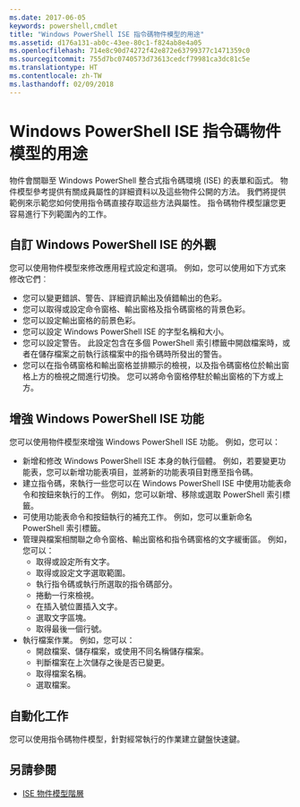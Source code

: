 ```yaml
---
ms.date: 2017-06-05
keywords: powershell,cmdlet
title: "Windows PowerShell ISE 指令碼物件模型的用途"
ms.assetid: d176a131-ab0c-43ee-80c1-f824ab8e4a05
ms.openlocfilehash: 714e8c90d74272f42e872e63799377c1471359c0
ms.sourcegitcommit: 755d7bc0740573d73613cedcf79981ca3dc81c5e
ms.translationtype: HT
ms.contentlocale: zh-TW
ms.lasthandoff: 02/09/2018
---
```

# <a name="purpose-of-the-windows-powershell-ise-scripting-object-model"></a>Windows PowerShell ISE 指令碼物件模型的用途

物件會關聯至 Windows PowerShell 整合式指令碼環境 (ISE) 的表單和函式。 物件模型參考提供有關成員屬性的詳細資料以及這些物件公開的方法。 我們將提供範例來示範您如何使用指令碼直接存取這些方法與屬性。 指令碼物件模型讓您更容易進行下列範圍內的工作。

## <a name="customizing-the-appearance-of-windows-powershell-ise"></a>自訂 Windows PowerShell ISE 的外觀

您可以使用物件模型來修改應用程式設定和選項。 例如，您可以使用如下方式來修改它們︰

- 您可以變更錯誤、警告、詳細資訊輸出及偵錯輸出的色彩。
- 您可以取得或設定命令窗格、輸出窗格及指令碼窗格的背景色彩。
- 您可以設定輸出窗格的前景色彩。
- 您可以設定 Windows PowerShell ISE 的字型名稱和大小。
- 您可以設定警告。 此設定包含在多個 PowerShell 索引標籤中開啟檔案時，或者在儲存檔案之前執行該檔案中的指令碼時所發出的警告。
- 您可以在指令碼窗格和輸出窗格並排顯示的檢視，以及指令碼窗格位於輸出窗格上方的檢視之間進行切換。 您可以將命令窗格停駐於輸出窗格的下方或上方。

## <a name="enhancing-the-functionality-of-windows-powershell-ise"></a>增強 Windows PowerShell ISE 功能

您可以使用物件模型來增強 Windows PowerShell ISE 功能。 例如，您可以：

- 新增和修改 Windows PowerShell ISE 本身的執行個體。 例如，若要變更功能表，您可以新增功能表項目，並將新的功能表項目對應至指令碼。
- 建立指令碼，來執行一些您可以在 Windows PowerShell ISE 中使用功能表命令和按鈕來執行的工作。 例如，您可以新增、移除或選取 PowerShell 索引標籤。
- 可使用功能表命令和按鈕執行的補充工作。 例如，您可以重新命名 PowerShell 索引標籤。
- 管理與檔案相關聯之命令窗格、輸出窗格和指令碼窗格的文字緩衝區。 例如，您可以：
  - 取得或設定所有文字。
  - 取得或設定文字選取範圍。
  - 執行指令碼或執行所選取的指令碼部分。
  - 捲動一行來檢視。
  - 在插入號位置插入文字。
  - 選取文字區塊。
  - 取得最後一個行號。
- 執行檔案作業。 例如，您可以：
  - 開啟檔案、儲存檔案，或使用不同名稱儲存檔案。
  - 判斷檔案在上次儲存之後是否已變更。
  - 取得檔案名稱。
  - 選取檔案。

## <a name="automating-tasks"></a>自動化工作

您可以使用指令碼物件模型，針對經常執行的作業建立鍵盤快速鍵。

## <a name="see-also"></a>另請參閱
- [ISE 物件模型階層](The-ISE-Object-Model-Hierarchy.md)
